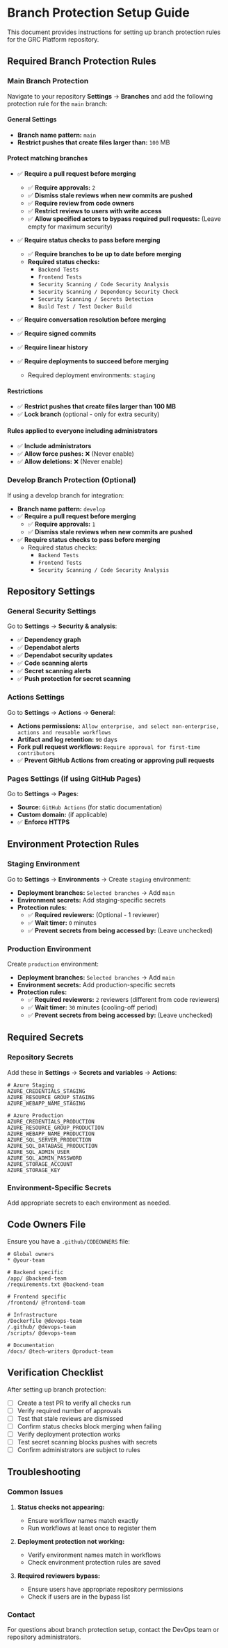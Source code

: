 # Branch Protection Setup Guide

This document provides instructions for setting up branch protection rules for the GRC Platform repository.

## Required Branch Protection Rules

### Main Branch Protection

Navigate to your repository **Settings** → **Branches** and add the following protection rule for the `main` branch:

#### General Settings
- **Branch name pattern:** `main`
- **Restrict pushes that create files larger than:** `100` MB

#### Protect matching branches
- ✅ **Require a pull request before merging**
  - ✅ **Require approvals:** `2`
  - ✅ **Dismiss stale reviews when new commits are pushed**
  - ✅ **Require review from code owners**
  - ✅ **Restrict reviews to users with write access**
  - ✅ **Allow specified actors to bypass required pull requests:** (Leave empty for maximum security)

- ✅ **Require status checks to pass before merging**
  - ✅ **Require branches to be up to date before merging**
  - **Required status checks:**
    - `Backend Tests`
    - `Frontend Tests`
    - `Security Scanning / Code Security Analysis`
    - `Security Scanning / Dependency Security Check`
    - `Security Scanning / Secrets Detection`
    - `Build Test / Test Docker Build`

- ✅ **Require conversation resolution before merging**

- ✅ **Require signed commits**

- ✅ **Require linear history**

- ✅ **Require deployments to succeed before merging**
  - Required deployment environments: `staging`

#### Restrictions
- ✅ **Restrict pushes that create files larger than 100 MB**
- ✅ **Lock branch** (optional - only for extra security)

#### Rules applied to everyone including administrators
- ✅ **Include administrators**
- ✅ **Allow force pushes:** ❌ (Never enable)
- ✅ **Allow deletions:** ❌ (Never enable)

### Develop Branch Protection (Optional)

If using a develop branch for integration:

- **Branch name pattern:** `develop`
- ✅ **Require a pull request before merging**
  - ✅ **Require approvals:** `1`
  - ✅ **Dismiss stale reviews when new commits are pushed**
- ✅ **Require status checks to pass before merging**
  - Required status checks:
    - `Backend Tests`
    - `Frontend Tests`
    - `Security Scanning / Code Security Analysis`

## Repository Settings

### General Security Settings
Go to **Settings** → **Security & analysis**:

- ✅ **Dependency graph**
- ✅ **Dependabot alerts**
- ✅ **Dependabot security updates**
- ✅ **Code scanning alerts**
- ✅ **Secret scanning alerts**
- ✅ **Push protection for secret scanning**

### Actions Settings
Go to **Settings** → **Actions** → **General**:

- **Actions permissions:** `Allow enterprise, and select non-enterprise, actions and reusable workflows`
- **Artifact and log retention:** `90` days
- **Fork pull request workflows:** `Require approval for first-time contributors`
- ✅ **Prevent GitHub Actions from creating or approving pull requests**

### Pages Settings (if using GitHub Pages)
Go to **Settings** → **Pages**:

- **Source:** `GitHub Actions` (for static documentation)
- **Custom domain:** (if applicable)
- ✅ **Enforce HTTPS**

## Environment Protection Rules

### Staging Environment
Go to **Settings** → **Environments** → Create `staging` environment:

- **Deployment branches:** `Selected branches` → Add `main`
- **Environment secrets:** Add staging-specific secrets
- **Protection rules:**
  - ✅ **Required reviewers:** (Optional - 1 reviewer)
  - ✅ **Wait timer:** `0` minutes
  - ✅ **Prevent secrets from being accessed by:** (Leave unchecked)

### Production Environment
Create `production` environment:

- **Deployment branches:** `Selected branches` → Add `main`
- **Environment secrets:** Add production-specific secrets
- **Protection rules:**
  - ✅ **Required reviewers:** `2` reviewers (different from code reviewers)
  - ✅ **Wait timer:** `30` minutes (cooling-off period)
  - ✅ **Prevent secrets from being accessed by:** (Leave unchecked)

## Required Secrets

### Repository Secrets
Add these in **Settings** → **Secrets and variables** → **Actions**:

```
# Azure Staging
AZURE_CREDENTIALS_STAGING
AZURE_RESOURCE_GROUP_STAGING  
AZURE_WEBAPP_NAME_STAGING

# Azure Production
AZURE_CREDENTIALS_PRODUCTION
AZURE_RESOURCE_GROUP_PRODUCTION
AZURE_WEBAPP_NAME_PRODUCTION
AZURE_SQL_SERVER_PRODUCTION
AZURE_SQL_DATABASE_PRODUCTION
AZURE_SQL_ADMIN_USER
AZURE_SQL_ADMIN_PASSWORD
AZURE_STORAGE_ACCOUNT
AZURE_STORAGE_KEY
```

### Environment-Specific Secrets
Add appropriate secrets to each environment as needed.

## Code Owners File

Ensure you have a `.github/CODEOWNERS` file:

```
# Global owners
* @your-team

# Backend specific
/app/ @backend-team
/requirements.txt @backend-team

# Frontend specific  
/frontend/ @frontend-team

# Infrastructure
/Dockerfile @devops-team
/.github/ @devops-team
/scripts/ @devops-team

# Documentation
/docs/ @tech-writers @product-team
```

## Verification Checklist

After setting up branch protection:

- [ ] Create a test PR to verify all checks run
- [ ] Verify required number of approvals
- [ ] Test that stale reviews are dismissed
- [ ] Confirm status checks block merging when failing
- [ ] Verify deployment protection works
- [ ] Test secret scanning blocks pushes with secrets
- [ ] Confirm administrators are subject to rules

## Troubleshooting

### Common Issues

1. **Status checks not appearing:**
   - Ensure workflow names match exactly
   - Run workflows at least once to register them

2. **Deployment protection not working:**
   - Verify environment names match in workflows
   - Check environment protection rules are saved

3. **Required reviewers bypass:**
   - Ensure users have appropriate repository permissions
   - Check if users are in the bypass list

### Contact

For questions about branch protection setup, contact the DevOps team or repository administrators.